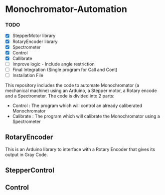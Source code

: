 # Monochromator-Automation

### TODO
- [x] StepperMotor library
- [x] RotaryEncoder library
- [x] Spectrometer
- [x] Control
- [x] Callibrate
- [ ] Improve logic - Include angle restriction
- [ ] Final Integration (Single program for Call and Cont)
- [ ] Installation File

This repository includes the code to automate Monochromator (a mechanical machine) using an Arduino, a Stepper motor, a Rotary encode and a Spectrometer.
The code is divided into 2 parts:
- Control : The program which will control an already caliberated Monochromator
- Calibrate : The program which will calibrate the Monochromator using a Spectrometer

## RotaryEncoder
This is an Arduino library to interface with a Rotary Encoder that gives its output in Gray Code.

## StepperControl

## Control
